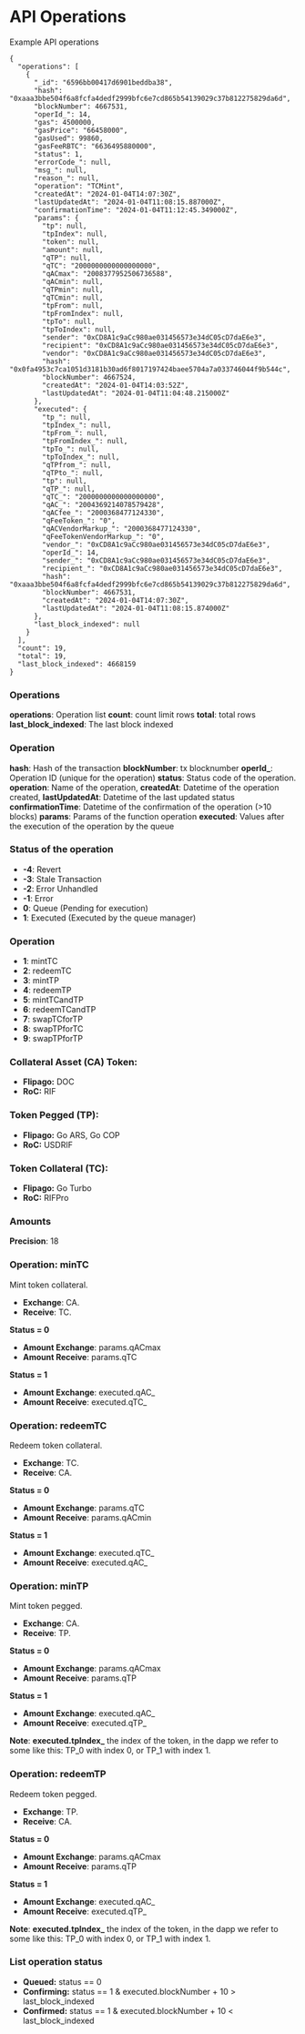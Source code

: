 # API Operations

Example API operations

```
{
  "operations": [
    {
      "_id": "6596bb00417d6901beddba38",
      "hash": "0xaaa3bbe504f6a8fcfa4dedf2999bfc6e7cd865b54139029c37b812275829da6d",
      "blockNumber": 4667531,
      "operId_": 14,
      "gas": 4500000,
      "gasPrice": "66458000",
      "gasUsed": 99860,
      "gasFeeRBTC": "6636495880000",
      "status": 1,
      "errorCode_": null,
      "msg_": null,
      "reason_": null,
      "operation": "TCMint",
      "createdAt": "2024-01-04T14:07:30Z",
      "lastUpdatedAt": "2024-01-04T11:08:15.887000Z",
      "confirmationTime": "2024-01-04T11:12:45.349000Z",
      "params": {
        "tp": null,
        "tpIndex": null,
        "token": null,
        "amount": null,
        "qTP": null,
        "qTC": "2000000000000000000",
        "qACmax": "2008377952506736588",
        "qACmin": null,
        "qTPmin": null,
        "qTCmin": null,
        "tpFrom": null,
        "tpFromIndex": null,
        "tpTo": null,
        "tpToIndex": null,
        "sender": "0xCD8A1c9aCc980ae031456573e34dC05cD7daE6e3",
        "recipient": "0xCD8A1c9aCc980ae031456573e34dC05cD7daE6e3",
        "vendor": "0xCD8A1c9aCc980ae031456573e34dC05cD7daE6e3",
        "hash": "0x0fa4953c7ca1051d3181b30ad6f8017197424baee5704a7a033746044f9b544c",
        "blockNumber": 4667524,
        "createdAt": "2024-01-04T14:03:52Z",
        "lastUpdatedAt": "2024-01-04T11:04:48.215000Z"
      },
      "executed": {
        "tp_": null,
        "tpIndex_": null,
        "tpFrom_": null,
        "tpFromIndex_": null,
        "tpTo_": null,
        "tpToIndex_": null,
        "qTPfrom_": null,
        "qTPto_": null,
        "tp": null,
        "qTP_": null,
        "qTC_": "2000000000000000000",
        "qAC_": "2004369214078579428",
        "qACfee_": "2000368477124330",
        "qFeeToken_": "0",
        "qACVendorMarkup_": "2000368477124330",
        "qFeeTokenVendorMarkup_": "0",
        "vendor_": "0xCD8A1c9aCc980ae031456573e34dC05cD7daE6e3",
        "operId_": 14,
        "sender_": "0xCD8A1c9aCc980ae031456573e34dC05cD7daE6e3",
        "recipient_": "0xCD8A1c9aCc980ae031456573e34dC05cD7daE6e3",
        "hash": "0xaaa3bbe504f6a8fcfa4dedf2999bfc6e7cd865b54139029c37b812275829da6d",
        "blockNumber": 4667531,
        "createdAt": "2024-01-04T14:07:30Z",
        "lastUpdatedAt": "2024-01-04T11:08:15.874000Z"
      },
      "last_block_indexed": null
    }
  ],
  "count": 19,
  "total": 19,
  "last_block_indexed": 4668159
}
```

### Operations

**operations**: Operation list
**count**: count limit rows
**total**: total rows
**last_block_indexed**: The last block indexed

### Operation

**hash**: Hash of the transaction
**blockNumber**: tx blocknumber
**operId_**: Operation ID (unique for the operation)
**status**: Status code of the operation.
**operation**: Name of the operation,
**createdAt**: Datetime of the operation created,
**lastUpdatedAt**: Datetime of the last updated status
**confirmationTime**: Datetime of the confirmation of the operation (>10 blocks)
**params**: Params of the function operation
**executed**: Values after the execution of the operation by the queue

### Status of the operation

* **-4**: Revert
* **-3**: Stale Transaction
* **-2**: Error Unhandled
* **-1**: Error
* **0**: Queue (Pending for execution)
* **1**: Executed (Executed by the queue manager)

### Operation

* **1**: mintTC
* **2**: redeemTC
* **3**: mintTP
* **4**: redeemTP
* **5**: mintTCandTP
* **6**: redeemTCandTP
* **7**: swapTCforTP
* **8**: swapTPforTC
* **9**: swapTPforTP


### Collateral Asset (CA) Token:

* **Flipago:** DOC
* **RoC:** RIF


### Token Pegged (TP):

* **Flipago:** Go ARS, Go COP
* **RoC:** USDRIF


### Token Collateral  (TC):

* **Flipago:** Go Turbo
* **RoC:** RIFPro


### Amounts

**Precision**: 18

### Operation: minTC

Mint token collateral.

* **Exchange**: CA. 
* **Receive**: TC. 

**Status = 0**
* **Amount Exchange**: params.qACmax
* **Amount Receive**: params.qTC
  
**Status = 1**
* **Amount Exchange**: executed.qAC_
* **Amount Receive**: executed.qTC_


### Operation: redeemTC

Redeem token collateral.

* **Exchange**: TC.
* **Receive**: CA. 

**Status = 0**
* **Amount Exchange**: params.qTC
* **Amount Receive**: params.qACmin

**Status = 1**
* **Amount Exchange**: executed.qTC_
* **Amount Receive**: executed.qAC_



### Operation: minTP

Mint token pegged.

* **Exchange**: CA.
* **Receive**: TP. 

**Status = 0**
* **Amount Exchange**: params.qACmax
* **Amount Receive**: params.qTP

**Status = 1**
* **Amount Exchange**: executed.qAC_
* **Amount Receive**: executed.qTP_


**Note**: **executed.tpIndex_** the index of the token, in the dapp we refer to some like this: 
TP_0 with index 0, or TP_1 with index 1. 

### Operation: redeemTP

Redeem token pegged.

* **Exchange**: TP.
* **Receive**: CA. 

**Status = 0**
* **Amount Exchange**: params.qACmax
* **Amount Receive**: params.qTP

**Status = 1**
* **Amount Exchange**: executed.qAC_
* **Amount Receive**: executed.qTP_

**Note**: **executed.tpIndex_** the index of the token, in the dapp we refer to some like this:
TP_0 with index 0, or TP_1 with index 1.


### List operation status

* **Queued:** status == 0
* **Confirming:** status == 1 & executed.blockNumber + 10 > last_block_indexed
* **Confirmed:** status == 1 & executed.blockNumber + 10 < last_block_indexed